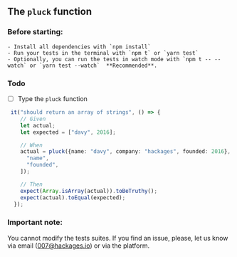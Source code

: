 ## The `pluck` function

### Before starting: 
    - Install all dependencies with `npm install`
    - Run your tests in the terminal with `npm t` or `yarn test`
    - Optionally, you can run the tests in watch mode with `npm t -- --watch` or `yarn test --watch`  **Recommended**.

### Todo

- [ ] Type the `pluck` function

```ts
 it("should return an array of strings", () => {
    // Given
    let actual;
    let expected = ["davy", 2016];

    // When
    actual = pluck({name: "davy", company: "hackages", founded: 2016}, [
      "name",
      "founded",
    ]);

    // Then
    expect(Array.isArray(actual)).toBeTruthy();
    expect(actual).toEqual(expected);
  });
```

### Important note:
You cannot modify the tests suites. If you find an issue, please, let us know via email (007@hackages.io) or via the platform. 

